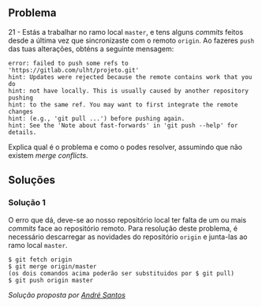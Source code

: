## Problema


21 - Estás a trabalhar no ramo local `master`, e tens alguns _commits_ feitos
desde a última vez que sincronizaste com o remoto `origin`. Ao fazeres `push`
das tuas alterações, obténs a seguinte mensagem:

```
error: failed to push some refs to 'https://gitlab.com/ulht/projeto.git'
hint: Updates were rejected because the remote contains work that you do
hint: not have locally. This is usually caused by another repository pushing
hint: to the same ref. You may want to first integrate the remote changes
hint: (e.g., 'git pull ...') before pushing again.
hint: See the 'Note about fast-forwards' in 'git push --help' for details.
```

Explica qual é o problema e como o podes resolver, assumindo que não existem
_merge conflicts_.

## Soluções

### Solução 1

O erro que dá, deve-se ao nosso repositório local ter falta de um ou mais
_commits_ face ao repositório remoto. Para resolução deste problema, é
necessário descarregar as novidades do repositório `origin` e junta-las ao
ramo local `master`.

```
$ git fetch origin
$ git merge origin/master
(os dois comandos acima poderão ser substituidos por $ git pull)
$ git push origin master
```

*Solução proposta por [André Santos](https://github.com/Snigy24)*
